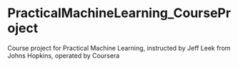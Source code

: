 PracticalMachineLearning_CourseProject
======================================

Course project for Practical Machine Learning, instructed by Jeff Leek from Johns Hopkins, operated by Coursera
